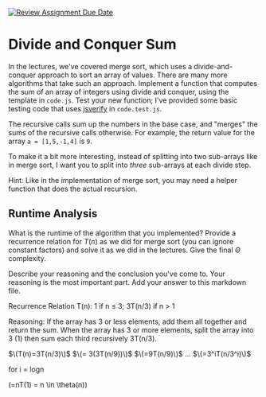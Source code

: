 [![Review Assignment Due Date](https://classroom.github.com/assets/deadline-readme-button-24ddc0f5d75046c5622901739e7c5dd533143b0c8e959d652212380cedb1ea36.svg)](https://classroom.github.com/a/E1vcEWuv)
# Divide and Conquer Sum

In the lectures, we've covered merge sort, which uses a divide-and-conquer
approach to sort an array of values. There are many more algorithms that take
such an approach. Implement a function that computes the sum of an array of
integers using divide and conquer, using the template in `code.js`. Test your
new function; I've provided some basic testing code that uses
[jsverify](https://jsverify.github.io/) in `code.test.js`.

The recursive calls sum up the numbers in the base case, and "merges" the sums
of the recursive calls otherwise. For example, the return value for the array `a
= [1,5,-1,4]` is `9`.

To make it a bit more interesting, instead of splitting into two sub-arrays like
in merge sort, I want you to split into *three* sub-arrays at each divide step.

Hint: Like in the implementation of merge sort, you may need a helper function
that does the actual recursion.

## Runtime Analysis

What is the runtime of the algorithm that you implemented? Provide a recurrence
relation for $T(n)$ as we did for merge sort (you can ignore constant factors)
and solve it as we did in the lectures. Give the final $\Theta$ complexity.

Describe your reasoning and the conclusion you've come to. Your reasoning is the
most important part. Add your answer to this markdown file.

Recurrence Relation T(n): 1 if n ≤ 3; 3T(n/3) if n > 1

Reasoning: If the array has 3 or less elements, add them all together and return the sum. When the array has 3 or more elements, split the array into 3 (1) then sum each third recursively 3T(n/3).

  $\(T(n)=3T(n/3)\)$
  $\(= 3(3T(n/9))\)$
  $\(=9T(n/9)\)$
  ...
  $\(=3^iT(n/3^i)\)$

for i = logn

\(=nT(1) = n \in \theta(n)\)
